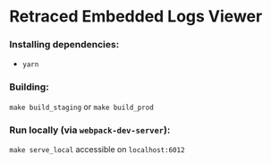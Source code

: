 # Retraced Embedded Logs Viewer

### Installing dependencies:
- `yarn`

### Building:
`make build_staging` or `make build_prod`

### Run locally (via `webpack-dev-server`):
`make serve_local` accessible on `localhost:6012`
